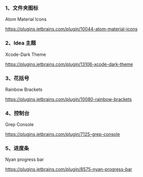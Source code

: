 ### 1、文件夹图标

Atom Material Icons

https://plugins.jetbrains.com/plugin/10044-atom-material-icons

### 2、Idea 主题

Xcode-Dark Theme

https://plugins.jetbrains.com/plugin/13106-xcode-dark-theme

### 3、花括号

Rainbow Brackets

https://plugins.jetbrains.com/plugin/10080-rainbow-brackets

### 4、控制台

Grep Console

https://plugins.jetbrains.com/plugin/7125-grep-console

### 5、进度条

Nyan progress bar

https://plugins.jetbrains.com/plugin/8575-nyan-progress-bar